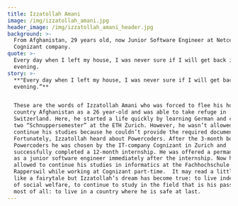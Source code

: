 ```yaml
---
title: Izzatollah Amani
image: /img/izzatollah_amani.jpg
header_image: /img/izzatollah_amani_header.jpg
background: >-
  From Afghanistan, 29 years old, now Junior Software Engineer at Netcentric, a
  Cognizant company.
quote: >-
  Every day when I left my house, I was never sure if I will get back in the
  evening.
story: >-
  **"Every day when I left my house, I was never sure if I will get back in the
  evening.”** 


  These are the words of Izzatollah Amani who was forced to flee his home
  country Afghanistan as a 26 year-old and was able to take refuge in
  Switzerland. Here, he started a life quickly by learning German and completing
  two “Schnuppersemester” at the ETH Zurich. However, he wasn’t allowed to
  continue his studies because he couldn’t provide the required documents. 
  Fortunately, Izzatollah heard about Powercoders. After the 3-month bootcamp at
  Powercoders he was chosen by the IT-company Cognizant in Zurich and
  successfully completed a 12-month internship. He was offered a permanent job
  as a junior software engineer immediately after the internship. Now he is even
  allowed to continue his studies in informatics at the Fachhochschule
  Rapperswil while working at Cognizant part-time.  It may read a little bit
  like a fairytale but Izzatollah’s dream has become true: to live independent
  of social welfare, to continue to study in the field that is his passion and
  most of all: to live in a country where he is safe at last.
---
```


